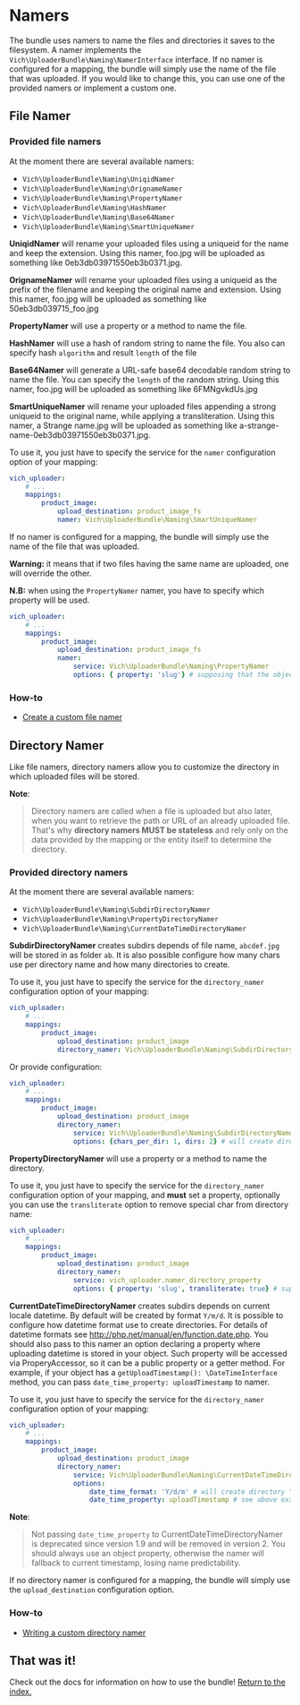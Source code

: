 Namers
======

The bundle uses namers to name the files and directories it saves to the filesystem. A namer
implements the `Vich\UploaderBundle\Naming\NamerInterface` interface. If no namer is
configured for a mapping, the bundle will simply use the name of the file that
was uploaded. If you would like to change this, you can use one of the provided namers or implement a custom one.

## File Namer

### Provided file namers

At the moment there are several available namers:

  * `Vich\UploaderBundle\Naming\UniqidNamer`
  * `Vich\UploaderBundle\Naming\OrignameNamer`
  * `Vich\UploaderBundle\Naming\PropertyNamer`
  * `Vich\UploaderBundle\Naming\HashNamer`
  * `Vich\UploaderBundle\Naming\Base64Namer`
  * `Vich\UploaderBundle\Naming\SmartUniqueNamer`

**UniqidNamer** will rename your uploaded files using a uniqueid for the name and
keep the extension. Using this namer, foo.jpg will be uploaded as something like 0eb3db03971550eb3b0371.jpg.

**OrignameNamer** will rename your uploaded files using a uniqueid as the prefix of the
filename and keeping the original name and extension. Using this namer, foo.jpg will be uploaded as
something like 50eb3db039715_foo.jpg

**PropertyNamer** will use a property or a method to name the
file.

**HashNamer** will use a hash of random string to name the file. You also can specify
hash `algorithm` and result `length` of the file

**Base64Namer** will generate a URL-safe base64 decodable random string to name the file.
You can specify the `length` of the random string. Using this namer, foo.jpg will be uploaded as something
like 6FMNgvkdUs.jpg

**SmartUniqueNamer** will rename your uploaded files appending a strong uniqueid to the original name, while 
applying a transliteration. Using this namer, a Strange name.jpg will be uploaded as something like
a-strange-name-0eb3db03971550eb3b0371.jpg.

To use it, you just have to specify the service for the `namer` configuration option of your mapping:

``` yaml
vich_uploader:
    # ...
    mappings:
        product_image:
            upload_destination: product_image_fs
            namer: Vich\UploaderBundle\Naming\SmartUniqueNamer
```

If no namer is configured for a mapping, the bundle will simply use the name of the file that
was uploaded.

**Warning:** it means that if two files having the same name are uploaded, one
will override the other.

**N.B:** when using the `PropertyNamer` namer, you have to specify which
property will be used.

``` yaml
vich_uploader:
    # ...
    mappings:
        product_image:
            upload_destination: product_image_fs
            namer:
                service: Vich\UploaderBundle\Naming\PropertyNamer
                options: { property: 'slug'} # supposing that the object contains a "slug" attribute or a "getSlug" method
```


### How-to

  * [Create a custom file namer](file_namer/howto/create_a_custom_file_namer.md)


## Directory Namer

Like file namers, directory namers allow you to customize the directory in which
uploaded files will be stored.

**Note**:

> Directory namers are called when a file is uploaded but also later, when you
> want to retrieve the path or URL of an already uploaded file. That's why
> **directory namers MUST be stateless** and rely only on the data provided by
> the mapping or the entity itself to determine the directory.

### Provided directory namers

At the moment there are several available namers:

  * `Vich\UploaderBundle\Naming\SubdirDirectoryNamer`
  * `Vich\UploaderBundle\Naming\PropertyDirectoryNamer`
  * `Vich\UploaderBundle\Naming\CurrentDateTimeDirectoryNamer`

**SubdirDirectoryNamer** creates subdirs depends of file name, `abcdef.jpg` will be 
stored in as folder `ab`. It is also possible configure how many chars use per directory name and 
how many directories to create. 

To use it, you just have to specify the service for the `directory_namer`
configuration option of your mapping:

``` yaml
vich_uploader:
    # ...
    mappings:
        product_image:
            upload_destination: product_image
            directory_namer: Vich\UploaderBundle\Naming\SubdirDirectoryNamer
```

Or provide configuration:

``` yaml
vich_uploader:
    # ...
    mappings:
        product_image:
            upload_destination: product_image
            directory_namer:
                service: Vich\UploaderBundle\Naming\SubdirDirectoryNamer
                options: {chars_per_dir: 1, dirs: 2} # will create directory "a/b" for "abcdef.jpg"
```

**PropertyDirectoryNamer** will use a property or a method to name the directory. 

To use it, you just have to specify the service for the `directory_namer`
configuration option of your mapping, and **must** set a property,
optionally you can use the `transliterate` option to remove special char from directory name:

``` yaml
vich_uploader:
    # ...
    mappings:
        product_image:
            upload_destination: product_image
            directory_namer:
                service: vich_uploader.namer_directory_property
                options: { property: 'slug', transliterate: true} # supposing that the object contains a "slug" attribute or a "getSlug" method
```

**CurrentDateTimeDirectoryNamer** creates subdirs depends on current locale datetime. By default will be 
created by format `Y/m/d`. It is possible to configure how datetime format use to create directories.
For details of datetime formats see <http://php.net/manual/en/function.date.php>.
You should also pass to this namer an option declaring a property where uploading datetime is stored in your object.
Such property will be accessed via ProperyAccessor, so it can be a public property or a getter method.
For example, if your object has a `getUploadTimestamp(): \DateTimeInterface` method, you can pass `date_time_property: uploadTimestamp` to namer.

To use it, you just have to specify the service for the `directory_namer`
configuration option of your mapping:

``` yaml
vich_uploader:
    # ...
    mappings:
        product_image:
            upload_destination: product_image
            directory_namer:
                service: Vich\UploaderBundle\Naming\CurrentDateTimeDirectoryNamer
                options:
                    date_time_format: 'Y/d/m' # will create directory "2018/23/09" for curent date "2018-09-23"
                    date_time_property: uploadTimestamp # see above example
```

**Note**:

> Not passing `date_time_property` to CurrentDateTimeDirectoryNamer is deprecated since version 1.9 and
> will be removed in version 2.
> You should always use an object property, otherwise the namer will fallback to current timestamp,
> losing name predictability.

If no directory namer is configured for a mapping, the bundle will simply use
the `upload_destination` configuration option.

### How-to

  * [Writing a custom directory namer](directory_namer/howto/create_a_custom_directory_namer.md)


## That was it!

Check out the docs for information on how to use the bundle! [Return to the
index.](index.md)
